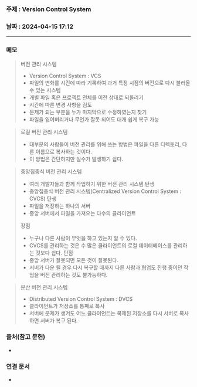 ### 주제 : Version Control System

### 날짜 : 2024-04-15 17:12
----
### 메모
> 버전 관리 시스템
> 	- Version Control System : VCS
> 	- 파일의 변화를 시간에 따라 기록하여 과거 특정 시점의 버전으로 다시 불러올 수 있는 시스템
> 	- 개별 파일 혹은 프로젝트 전체를 이전 상태로 되돌리기
> 	- 시간에 따른 변경 사항을 검토
> 	- 문제가 되는 부분을 누가 마지막으로 수정하였는지 찾기
> 	- 파일을 잃어버리거나 무언가 잘못 되어도 대개 쉽게 복구 가능

> 로컬 버전 관리 시스템
> 	- 대부분의 사람들이 버전 관리를 위해 쓰는 방법은 파일을 다른 디렉토리, 다른 이름으로 복사하는 것이다.
> 	- 이 방법은 간단하지만 실수가 발생하기 쉽다.

> 중앙집중식 버전 관리 시스템
> 	- 여러 개발자들과 함께 작업하기 위한 버전 관리 시스템 탄생
> 	- 중앙집중식 버전 관리 시스템(Centralized Version Control System : CVCS) 탄생
> 	- 파일을 저장하는 하나의 서버
> 	- 중앙 서버에서 파일을 가져오는 다수의 클라이언트
> 
> 장점
> 	- 누구나 다른 사람이 무엇을 하고 있는지 알 수 있다.
> 	- CVCS를 관리하는 것은 수 많은 클라이언트의 로컬 데이터베이스를 관리하는 것보다 쉽다.
> 단점
> 	- 중앙 서버가 잘못되면 모든 것이 잘못된다.
> 	- 서버가 다운 될 경우 다시 복구할 때까지 다른 사람과 협업도 진행 중이던 작업을 버전 관리하는 것도 불가능하다.

> 분산 버전 관리 시스템
> 	- Distributed Version Control System : DVCS
> 	- 클라이언트가 저장소를 통째로 복사
> 	- 서버에 문제가 생겨도 어느 클라이언트는 복제된 저장소를 다시 서버로 복사하면 서버가 복구 된다.



### 출처(참고 문헌)
-

### 연결 문서
-
